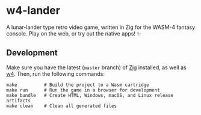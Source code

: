 # w4-lander

A lunar-lander type retro video game, written in Zig for the WASM-4 fantasy console. Play on the web, or try out the native apps! ✨

## Development

Make sure you have the latest (`master` branch) of [Zig](https://ziglang.org/) installed, as well as [w4](https://wasm4.org/). Then, run the following commands:

```shell
make          # Build the project to a Wasm cartridge
make run      # Run the game in a browser for development
make bundle   # Create HTML, Windows, macOS, and Linux release artifacts
make clean    # Clean all generated files
```

